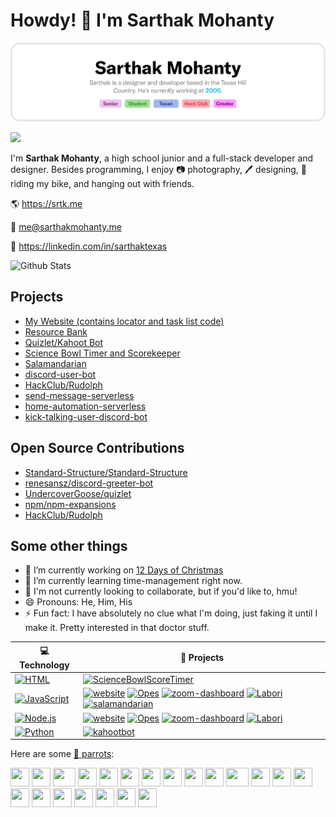# Howdy! 🤠 I'm Sarthak Mohanty
![](https://github.com/sarthaktexas/sarthaktexas/blob/master/gh-header-image.png)

![](https://komarev.com/ghpvc/?username=sarthaktexas&color=blueviolet)

I'm **Sarthak Mohanty**, a high school junior and a full-stack developer and designer. Besides programming, I enjoy 📷 photography, 🖊 designing, 🚵 riding my bike, and hanging out with friends.

🌎 https://srtk.me

📨 [me@sarthakmohanty.me](mailto:me@sarthakmohanty.me)

💼 https://linkedin.com/in/sarthaktexas

![Github Stats](https://github-readme-stats.vercel.app/api?username=sarthaktexas&count_private=true&show_icons=true)
## Projects
- [My Website (contains locator and task list code) ](https://github.com/sarthaktexas/sarthaktexas.github.io)
- [Resource Bank](https://github.com/sarthakmohantyinc/Opes)
- [Quizlet/Kahoot Bot](https://github.com/sarthaktexas/)
- [Science Bowl Timer and Scorekeeper](https://github.com/sarthaktexas/ScienceBowlScoreTimer)
- [Salamandarian](https://github.com/sarthaktexas/Salamandarian)
- [discord-user-bot](https://github.com/sarthaktexas/discord-user-bot)
- [HackClub/Rudolph](https://github.com/HackClub/Rudolph)
- [send-message-serverless](https://github.com/sarthaktexas/send-message-serverless)
- [home-automation-serverless](https://github.com/sarthaktexas/home-automation-serverless)
- [kick-talking-user-discord-bot](https://github.com/sarthaktexas/kick-talking-user-discord-bot)

## Open Source Contributions

- [Standard-Structure/Standard-Structure](https://github.com/Standard-Structure/Standard-Structure) 
- [renesansz/discord-greeter-bot](https://github.com/renesansz/discord-greeter-bot)
- [UndercoverGoose/quizlet](https://github.com/UndercoverGoose/quizlet)
- [npm/npm-expansions](https://github.com/npm/npm-expansions)
- [HackClub/Rudolph](https://github.com/HackClub/Rudolph)

## Some other things

- 🔭 I’m currently working on [12 Days of Christmas](https://hackclub.com)
- 🌱 I’m currently learning time-management right now.
- 👯 I'm not currently looking to collaborate, but if you'd like to, hmu!
- 😄 Pronouns: He, Him, His
- ⚡ Fun fact: I have absolutely no clue what I'm doing, just faking it until I make it. Pretty interested in that doctor stuff.

<!-- START OF PROFILE STACK, DO NOT REMOVE -->
| 💻 **Technology** | 🚀 **Projects** |
|-|-|
| [![HTML](https://img.shields.io/static/v1?label=&message=HTML&color=E34F26&logo=html5&logoColor=FFFFFF)](https://github.com/sarthaktexas?tab=repositories&q=&type=&language=html) | [![ScienceBowlScoreTimer](https://img.shields.io/static/v1?label=&message=ScienceBowlScoreTimer&color=000605&logo=github&logoColor=white&labelColor=000605)](https://github.com/sarthaktexas/ScienceBowlScoreTimer) |
| [![JavaScript](https://img.shields.io/static/v1?label=&message=JavaScript&color=F1E05A&logo=javascript&logoColor=FFFFFF)](https://github.com/sarthaktexas?tab=repositories&q=&type=&language=javascript) | [![website](https://img.shields.io/static/v1?label=&message=website&color=000605&logo=github&logoColor=white&labelColor=000605)](https://github.com/sarthaktexas/website) [![Opes](https://img.shields.io/static/v1?label=&message=Opes&color=000605&logo=github&logoColor=white&labelColor=000605)](https://github.com/sarthakmohantyinc/Opes) [![zoom-dashboard](https://img.shields.io/static/v1?label=&message=zoom-dashboard&color=000605&logo=github&logoColor=white&labelColor=000605)](https://github.com/sarthaktexas/zoom-dashboard) [![Labori](https://img.shields.io/static/v1?label=&message=Labori&color=000605&logo=github&logoColor=white&labelColor=000605)](https://github.com/sarthakmohantyinc/Labori) [![salamandarian](https://img.shields.io/static/v1?label=&message=salamandarian&color=000605&logo=github&logoColor=white&labelColor=000605)](https://github.com/sarthaktexas/salamandarian) |
| [![Node.js](https://img.shields.io/static/v1?label=&message=Node.js&color=339933&logo=node.js&logoColor=FFFFFF)](https://github.com/sarthaktexas?tab=repositories&q=&type=&language=javascript) | [![website](https://img.shields.io/static/v1?label=&message=website&color=000605&logo=github&logoColor=white&labelColor=000605)](https://github.com/sarthaktexas/website) [![Opes](https://img.shields.io/static/v1?label=&message=Opes&color=000605&logo=github&logoColor=white&labelColor=000605)](https://github.com/sarthakmohantyinc/Opes) [![zoom-dashboard](https://img.shields.io/static/v1?label=&message=zoom-dashboard&color=000605&logo=github&logoColor=white&labelColor=000605)](https://github.com/sarthaktexas/zoom-dashboard) [![Labori](https://img.shields.io/static/v1?label=&message=Labori&color=000605&logo=github&logoColor=white&labelColor=000605)](https://github.com/sarthakmohantyinc/Labori) |
| [![Python](https://img.shields.io/static/v1?label=&message=Python&color=3776AB&logo=python&logoColor=FFFFFF)](https://github.com/sarthaktexas?tab=repositories&q=&type=&language=python) | [![kahootbot](https://img.shields.io/static/v1?label=&message=kahootbot&color=000605&logo=github&logoColor=white&labelColor=000605)](https://github.com/sarthaktexas/kahootbot) |
<!-- END OF PROFILE STACK, DO NOT REMOVE -->

Here are some [🦜 parrots](https://cultofthepartyparrot.com):

<div>
    <img src="https://cultofthepartyparrot.com/parrots/hd/githubparrot.gif" width="30" height="30"/>
    <img src="https://cultofthepartyparrot.com/parrots/hd/darkmodeparrot.gif" width="30" height="30"/>
    <img src="https://cultofthepartyparrot.com/parrots/asyncparrot.gif" width="36" height="30"/>
    <img src="https://cultofthepartyparrot.com/parrots/exceptionallyfastparrot.gif" width="30" height="30"/>
    <img src="https://cultofthepartyparrot.com/parrots/hd/60fpsparrot.gif" width="30" height="30"/>
    <img src="https://cultofthepartyparrot.com/parrots/hd/jumpingparrot.gif" width="30" height="30"/>
    <img src="https://cultofthepartyparrot.com/parrots/hd/opensourceparrot.gif" width="30" height="30"/>
    <img src="https://cultofthepartyparrot.com/parrots/hd/hypnoparrotlight.gif" width="30" height="30"/>
    <img src="https://cultofthepartyparrot.com/parrots/hd/shortparrot.gif" width="30" height="30"/>
    <img src="https://cultofthepartyparrot.com/parrots/databaseparrot.gif" width="30" height="30"/>
    <img src="https://cultofthepartyparrot.com/parrots/fixparrot.gif" width="36" height="30"/>
    <img src="https://cultofthepartyparrot.com/parrots/hd/laptop_parrot.gif" width="30" height="30"/>
    <img src="https://cultofthepartyparrot.com/parrots/hd/spinningparrot.gif" width="30" height="30"/>
    <img src="https://cultofthepartyparrot.com/parrots/hd/horizontalparrot.gif" width="30" height="30"/>
    <img src="https://cultofthepartyparrot.com/parrots/hd/levitationparrot.gif" width="30" height="30"/>
    <img src="https://cultofthepartyparrot.com/parrots/hd/meldparrot.gif" width="30" height="30"/>
    <img src="https://cultofthepartyparrot.com/parrots/slomoparrot.gif" width="30" height="30"/>
    <img src="https://cultofthepartyparrot.com/parrots/hd/moonwalkingparrot.gif" width="30" height="30"/>
    <img src="https://cultofthepartyparrot.com/parrots/hd/stableparrot.gif" width="30" height="30"/>
    <img src="https://cultofthepartyparrot.com/parrots/hd/scienceparrot.gif" width="30" height="30"/>
    <img src="https://cultofthepartyparrot.com/parrots/hd/sushiparrot.gif" width="30" height="30"/>
</div>
